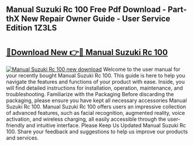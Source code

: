 ## Manual Suzuki Rc 100 Free Pdf Download - Part-thX New Repair Owner Guide - User Service Edition 1Z3LS

# <h2><a href="http://bc71164.oget.top/?id=Manual+Suzuki+Rc+100">🔗Download New 👉🔴 Manual Suzuki Rc 100</a></h2>

[![Manual Suzuki Rc 100 new download](https://i.imgur.com/5g1atiW.png)](http://bc71164.oget.top/?id=Manual+Suzuki+Rc+100)
Welcome to the user manual for your recently bought Manual Suzuki Rc 100. This guide is here to help you navigate the features and functions of your product with ease. Inside, you will find detailed instructions for installation, operation, maintenance, and troubleshooting. Familiarize with the Packaging Before discarding the packaging, please ensure you have kept all necessary accessories Manual Suzuki Rc 100. Manual Suzuki Rc 100 offers users an impressive collection of advanced features, such as facial recognition, augmented reality, voice activation, and wireless charging, all easily accessible through the user-friendly and intuitive interface. Please Keep Us Updated Manual Suzuki Rc 100. Share your feedback and suggestions to help us improve our products and services.
